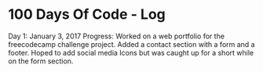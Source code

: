 # 100 Days Of Code - Log

Day 1: January 3, 2017
Progress: Worked on a web portfolio for the freecodecamp challenge project. Added a contact section with a form and a footer.
Hoped to add social media Icons but was caught up for a short while on the form section.
